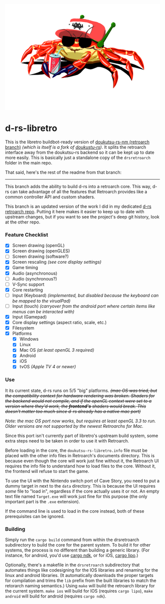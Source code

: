 ![doukutsu-rs](./res/drs-rust-mascot-CRAB-libretro.png)

# d-rs-libretro

This is the libretro buildbot-ready version of [doukutsu-rs-nm (retroarch branch)](https://github.com/DrGlaucous/doukutsu-rs-nm/tree/retroarch-dev) *(which is itself is a fork of [doukustu-rs](https://github.com/doukutsu-rs/doukutsu-rs))*. It splits the retroarch interface away from the doukutsu-rs backend so it can be kept up to date more easily. This is basically just a standalone copy of the `drsretroarch` folder in the main repo.

That said, here's the rest of the readme from that branch:

---

This branch adds the ability to build d-rs into a retroarch core. This way, d-rs can take advantage of all the features that Retroarch provides like a common controller API and custom shaders.

This branch is an updated version of the work I did in my dedicated [d-rs retroarch repo](https://github.com/DrGlaucous/drs-retroarch). Putting it here makes it easier to keep up to date with upstream changes, but if you want to see the project's deep git history, look at the other repo.

### Feature Checklist
- [x] Screen drawing (openGL)
- [X] Screen drawing (openGLES)
- [ ] Screen drawing (software?)
- [x] Screen rescaling *(see core display settings)*
- [x] Game timing
- [x] Audio (asynchronous)
- [ ] Audio (synchronous?)
- [ ] V-Sync support
- [x] Core restarting
- [ ] Input (Keyboard) *(implemented, but disabled because the keyboard can be mapped to the virualPad)*
- [ ] Input (touch) *(carryover from the android port where certain items like menus can be interacted with)*
- [x] Input (Gamepad)
- [x] Core display settings (aspect ratio, scale, etc.)
- [x] Filesystem
- [X] Platforms
  - [x] Windows
  - [X] Linux
  - [X] Mac OS *(at least openGL 3 required)*
  - [x] Android
  - [X] iOS
  - [X] tvOS *(Apple TV 4 or newer)*

### Use
It its current state, d-rs runs on 5/5 "big" platforms. ~~*(mac OS was tried, but the compatibility context for hardware rendering was broken. Shaders for the backend would not compile, and if the openGL context were set to a version where they'd work, the **frontend's** shaders would break. This doesn't matter too much since d-rs already has a native mac port)*~~

*Note: the mac OS port now works, but requires at least openGL 3.3 to run. Older versions are not supported by the newest Retroarchs for Mac.*


Since this port isn't currently part of libretro's upstream build system, some extra steps need to be taken in order to use it with Retroarch. 

Before loading in the core, the `doukutsu-rs-libretro.info` file must be placed with the other info files in Retroarch's documents directory. This is because even though the core will work just fine without it, the Retroarch UI requires the info file to understand how to load files to the core. Without it, the frontend will refuse to start the game.

To use the UI with the Nintendo switch port of Cave Story, you need to put a dummy target in next to the `data` directory. This is because the UI requires *some* file to "load in", regardless if the core actually uses it or not. An empty text file named `Target.exe` will work just fine for this purpose (the only important part is the `.exe` extension).

If the command line is used to load in the core instead, both of these prerequisites can be ignored.

### Building

Simply run the `cargo build` command from within the drsretroarch subdirectory to build the core for the parent system. To build it for other systems, the process is no different than building a generic library. (For instance, for android, you'd use [cargo ndk](https://github.com/bbqsrc/cargo-ndk), or for iOS, [cargo lipo](https://github.com/TimNN/cargo-lipo).)


Optionally, there's a makefile in the `drsretroarch` subdirectory that automates things like codesigning for the IOS libraries and renaming for the linux and android libraries. (It automatically downloads the proper targets for compilation and trims the `lib` prefix from the built libraries to match the retorarch naming semantics.)
Using `make` will build the retroarch library for the current system. `make ios` will build for IOS (requires `cargo lipo`), `make android` will build for android (requires `cargo ndk`).







